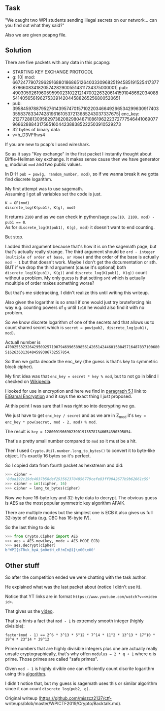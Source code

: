 ## Task

"We caught two WPI students sending illegal secrets on our network... can you
find out what they said?"

Also we are given pcapng file.

## Solution

There are five packets with any data in this pcapng:  
* STARTING KEY EXCHANGE PROTOCOL  
* g: 10| mod: 667247790729629168801868651264033309682519458519152541737787866083418205742829005514311734375000001| pub: 490305926196059599023102212147002263206141591048662034088541405656196275339142044588265256800520651  
* pub: 395845978879527614395747015710220346649266534299630917403355837833474281961610537213685243037337675| enc_key: 212772881309582973820829804871086196222372777546441069077968628884317585160442388385222503910529273  
* 32 bytes of binary data  
* v=h_D3VFfhvs4   
  
If you are new to pcap's I used wireshark.

So as it says "Key exchange" in the first packet I instantly thought about
Diffie-Hellman key exchange. It makes sense cause then we have generator `g`,
modulus `mod` and two public values.  
  
In D-H `pub = pow(g, random_number, mod)`, so if we wanna break it we gotta
find discrete logarithm.  

My first attempt was to use sagemath.  
Assuming I got all variables set the code is just.  
```python  
K = GF(mod)  
discrete_log(K(pub1), K(g), mod)  
```  
It returns `2100` and as we can check in python/sage `pow(10, 2100, mod) -
pub1 == 0`.  
As for `discrete_log(K(pub1), K(g), mod)` it doesn't want to end counting.

But stop.  
  
I added third argument because that's how it is on the sagemath page, but
that's actually really strange. The third argument should be `ord - integer
(multiple of order of base, or None)` and the order of the base is actually
`mod - 1` but that doesn't work. Maybe I don't get the documentation or sth.
BUT if we drop the third argument (cause it's optional) both
`discrete_log(K(pub1), K(g))` and `discrete_log(K(pub1), K(g))` count without
a problem. My only guess is that setting `ord` which is actually moultiple of
order makes something worse?  
  
But that's me sidetracking, I didn't realize this until writing this writeup.

Also given the logarithm is so small if one would just try bruteforcing his
way e.g. counting powers of `g` until `1e10` he would also find it with no
problem.

So we know discrete logarithm of one of the secrets and that allows us to
count shared secret which is `secret = pow(pub2, discrete_log(pub1), mod)`.  
  
Actuall number is
`470025532326429509257190794699658985614265142446015884571648783710068051626363138484599386732557854`.  
  
So then we gotta decode the enc_key (the guess is that's key to symmetric
block cipher).

My first idea was that `enc_key = secret * key % mod`, but to not go in blind
I checked on
[Wikipedia](https://en.wikipedia.org/wiki/Diffie%E2%80%93Hellman_key_exchange).  
  
I looked for use in encryption and here we find in [paragraph
5.1](https://en.wikipedia.org/wiki/Diffie%E2%80%93Hellman_key_exchange#Encryption)
link to [ElGamal Encryption](https://en.wikipedia.org/wiki/ElGamal_encryption)
and it says the exact thing I just proposed.

At this point I was sure that I was right so into decrypting we go.  
  
We just have to get `enc_key / secret` and as we are in Z<sub>mod</sub> it's
`key = enc_key * pow(secret, mod - 2, mod) % mod`.  
  
The result is `key = 128009196690239019135781346654390395054`.  
  
That's a pretty small number compared to `mod` so it must be a hit.  
  
Then I used `Crypto.Util.number.long_to_bytes()` to convert it to byte-like
object. It's exactly 16 bytes so it's perfect.

So I copied data from fourth packet as hexstream and did:  
```python  
>>> cipher =
'8daa192c19dc4037b58def2935623704856779cefe83ff9042677b9b62661c59'  
>>> cipher = int(cipher, 16)  
>>> cipher = long_to_bytes(cipher)  
```

Now we have 16-byte key and 32-byte data to decrypt. The obvious guess is AES
as the most popular symmetric key algorithm AFAIK.  
  
There are multiple modes but the simplest one is ECB it also gives us full
32-byte of data (e.g. CBC has 16-byte IV).  
  
So the last thing to do is:  
```python  
>>> from Crypto.Cipher import AES  
>>> aes = AES.new(key, mode = AES.MODE_ECB)  
>>> aes.decrypt(cipher)  
b'WPI{sTRuk_byA_$m0otH_cR!mIn@1}\x00\x00'  
```

## Other stuff

So after the competition ended we were chatting with the task author.  
  
He explained what was the last packet about (notice I didn't use it).  
  
Notice that YT links are in format `https://www.youtube.com/watch?v=<video
id>`.  
  
That gives us the [video](https://www.youtube.com/watch?v=h_D3VFfhvs4).  
  
That's a hints a fact that `mod - 1` is extremely smooth integer (highly
divisible):  
  
`factor(mod - 1) == 2^6 * 3^13 * 5^12 * 7^14 * 11^2 * 13^13 * 17^10 * 19^4 *
23^14 * 29^12`  
  
Prime numbers that are highly divisible integers plus one are actually really
unsafe cryptographically, that's why offen `modulus = 2 * q + 1` where q is
prime. Those primes are called "safe primes".  
  
Given `mod - 1` is highly divible one can efficiently count discrite logarithm
using this
[algorithm](https://en.wikipedia.org/wiki/Pohlig%E2%80%93Hellman_algorithm).  
  
I didn't notice that, but my guess is sagemath uses this or similar algorithm
since it can count `discrete_log(pub2, g)`.  

Original writeup (https://github.com/miszcz2137/ctf-
writeups/blob/master/WPICTF2019/Crypto/Backtalk.md).
